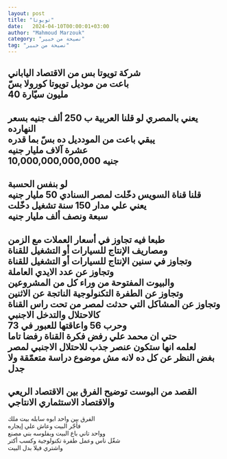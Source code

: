 ```yaml
---
layout: post
title: "تويوتا"
date:   2024-04-10T00:00:01+03:00
author: "Mahmoud Marzouk"
category: "نصيحة من خبير"
tag: "نصيحة من خبير"
---
```



شركة تويوتا بس من الاقتصاد الياباني  
باعت من موديل تويوتا كورولا بسّ  
40 مليون سيّارة  
---  
يعني بالمصري لو قلنا العربية ب 250 ألف جنيه بسعر
النهارده  
يبقي باعت من المودديل ده بسّ بما قدره  
عشرة آلاف مليار جنيه  
10,000,000,000,000 جنيه  
---  
لو بنفس الحسبة  
قلنا قناة السويس دخّلت لمصر السنادي 50 مليار
جنيه  
يعني علي مدار 150 سنة تشغيل دخّلت  
سبعة ونصف ألف مليار جنيه  
---  
طبعا فيه تجاوز في أسعار العملات مع الزمن  
ومصاريف الإنتاج للسيارات أو التشغيل للقناة  
وتجاوز في سنين الإنتاج للسيارات أو التشغيل
للقناة  
وتجاوز عن عدد الايدي العاملة  
والبيوت المفتوحة من وراء كل من المشروعين  
وتجاوز عن الطفرة التكنولوجية الناتجة عن الاثنين  
وتجاوز عن المشاكل التي حدثت لمصر من تحت راس
القناة  
كالاحتلال والتدخل الاجنبي  
وحرب 56 واعاقتها للعبور في 73  
حتي ان محمد علي رفض فكرة القناة رفضا تاما  
لعلمه انها ستكون عنصر جذب للاحتلال الاجنبي لمصر  
بغض النظر عن كل ده لانه مش موضوع دراسة متعمّقة ولا
جدل  
---  
القصد من البوست توضيح الفرق بين الاقتصاد الريعي  
والاقتصاد الاستثماري الانتاجي  
---  
الفرق بين واحد ابوه سابله بيت ملك  
فأجّر البيت وعاش علي إيجاره  
وواحد تاني باع البيت وبفلوسه بني مصنع  
شغّل ناس وعمل طفرة تكنولوجية وكسب أكتر  
واشتري فيلا بدل البيت
